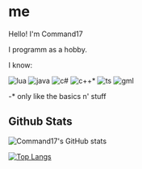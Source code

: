 # me

Hello! I'm Command17

I programm as a hobby.

I know:

![lua](https://img.shields.io/badge/-Lua-blue?style=for-the-badge&logo=Lua) ![java](https://img.shields.io/badge/-Java-red?style=for-the-badge&logo=OpenJDK&logoColor=white) ![c#](https://img.shields.io/badge/-C%23-green?style=for-the-badge&logo=CSharp) ![c++](https://img.shields.io/badge/-C%2B%2B-blue?style=for-the-badge&logo=CPlusPlus)* ![ts](https://img.shields.io/badge/-TypeScript-blue?style=for-the-badge&logo=TypeScript&logoColor=white) ![gml](https://img.shields.io/badge/-GML-green?style=for-the-badge&logo=Gamemaker)

-* only like the basics n' stuff

## Github Stats

![Command17's GitHub stats](https://github-readme-stats.vercel.app/api?username=command17&show_icons=true&theme=transparent)

[![Top Langs](https://github-readme-stats.vercel.app/api/top-langs/?username=command17&layout=compact&theme=transparent)](https://github.com/anuraghazra/github-readme-stats)
